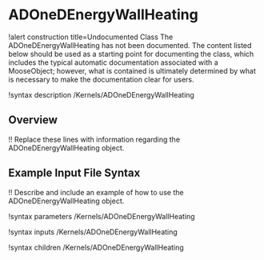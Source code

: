 # ADOneDEnergyWallHeating

!alert construction title=Undocumented Class
The ADOneDEnergyWallHeating has not been documented. The content listed below should be used as a starting point for
documenting the class, which includes the typical automatic documentation associated with a
MooseObject; however, what is contained is ultimately determined by what is necessary to make the
documentation clear for users.

!syntax description /Kernels/ADOneDEnergyWallHeating

## Overview

!! Replace these lines with information regarding the ADOneDEnergyWallHeating object.

## Example Input File Syntax

!! Describe and include an example of how to use the ADOneDEnergyWallHeating object.

!syntax parameters /Kernels/ADOneDEnergyWallHeating

!syntax inputs /Kernels/ADOneDEnergyWallHeating

!syntax children /Kernels/ADOneDEnergyWallHeating
